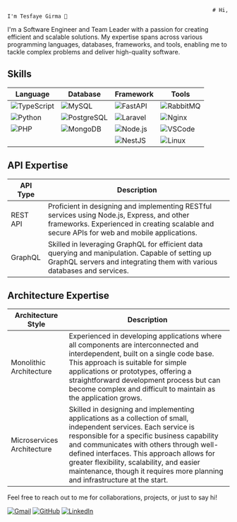                                                                      # Hi, I'm Tesfaye Girma 👋

I'm a Software Engineer and Team Leader with a passion for creating efficient and scalable solutions. My expertise spans across various programming languages, databases, frameworks, and tools, enabling me to tackle complex problems and deliver high-quality software.

## Skills

| Language | Database | Framework | Tools |
| --- | --- | --- | --- |
| ![TypeScript](https://img.shields.io/badge/-TypeScript-3178C6?style=flat-square&logo=typescript&logoColor=white) | ![MySQL](https://img.shields.io/badge/-MySQL-4479A1?style=flat-square&logo=mysql&logoColor=white) | ![FastAPI](https://img.shields.io/badge/-FastAPI-009688?style=flat-square&logo=fastapi&logoColor=white) | ![RabbitMQ](https://img.shields.io/badge/-RabbitMQ-FF6600?style=flat-square&logo=rabbitmq&logoColor=white) |
| ![Python](https://img.shields.io/badge/-Python-3776AB?style=flat-square&logo=python&logoColor=white) | ![PostgreSQL](https://img.shields.io/badge/-PostgreSQL-4169E1?style=flat-square&logo=postgresql&logoColor=white) | ![Laravel](https://img.shields.io/badge/-Laravel-FF2D20?style=flat-square&logo=laravel&logoColor=white) | ![Nginx](https://img.shields.io/badge/-Nginx-269539?style=flat-square&logo=nginx&logoColor=white) |
| ![PHP](https://img.shields.io/badge/-PHP-777BB4?style=flat-square&logo=php&logoColor=white) | ![MongoDB](https://img.shields.io/badge/-MongoDB-47A248?style=flat-square&logo=mongodb&logoColor=white) | ![Node.js](https://img.shields.io/badge/-Node.js-339933?style=flat-square&logo=node.js&logoColor=white) | ![VSCode](https://img.shields.io/badge/-VSCode-007ACC?style=flat-square&logo=visual-studio-code&logoColor=white) |
| | | ![NestJS](https://img.shields.io/badge/-NestJS-E0234E?style=flat-square&logo=nestjs&logoColor=white) | ![Linux](https://img.shields.io/badge/-Linux-FCC624?style=flat-square&logo=linux&logoColor=black) | | ![Postman](https://img.shields.io/badge/-Postman-FF6C37?style=flat-square&logo=postman&logoColor=white) |

## API Expertise

| API Type | Description |
| --- | --- |
| REST API | Proficient in designing and implementing RESTful services using Node.js, Express, and other frameworks. Experienced in creating scalable and secure APIs for web and mobile applications. |
| GraphQL | Skilled in leveraging GraphQL for efficient data querying and manipulation. Capable of setting up GraphQL servers and integrating them with various databases and services. |

## Architecture Expertise

| Architecture Style | Description |
| --- | --- |
| Monolithic Architecture | Experienced in developing applications where all components are interconnected and interdependent, built on a single code base. This approach is suitable for simple applications or prototypes, offering a straightforward development process but can become complex and difficult to maintain as the application grows. |
| Microservices Architecture | Skilled in designing and implementing applications as a collection of small, independent services. Each service is responsible for a specific business capability and communicates with others through well-defined interfaces. This approach allows for greater flexibility, scalability, and easier maintenance, though it requires more planning and infrastructure at the start. |

Feel free to reach out to me for collaborations, projects, or just to say hi!

[![Gmail](https://img.shields.io/badge/Gmail-D14836?style=flat-square&logo=gmail&logoColor=white)](mailto:tesfayegirma360@gmail.com)
[![GitHub](https://img.shields.io/badge/GitHub-100000?style=flat-square&logo=github&logoColor=white)](https://github.com/tesfayegirma-github)
[![LinkedIn](https://img.shields.io/badge/LinkedIn-0077B5?style=flat-square&logo=linkedin&logoColor=white)](https://www.linkedin.com/in/tesfaye-girma-360/)
